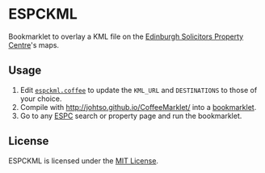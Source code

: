 # ESPCKML
Bookmarklet to overlay a KML file on the [Edinburgh Solicitors Property Centre](http://www.espc.com)'s maps.

## Usage
1. Edit [`espckml.coffee`](https://github.com/mikemcquaid/ESPCKML/blob/master/espckml.coffee) to update the `KML_URL` and `DESTINATIONS` to those of your choice.
2. Compile with http://johtso.github.io/CoffeeMarklet/ into a [bookmarklet](http://en.wikipedia.org/wiki/Bookmarklet).
3. Go to any [ESPC](http://www.espc.com) search or property page and run the bookmarklet.

## License
ESPCKML is licensed under the [MIT License](http://en.wikipedia.org/wiki/MIT_License).
